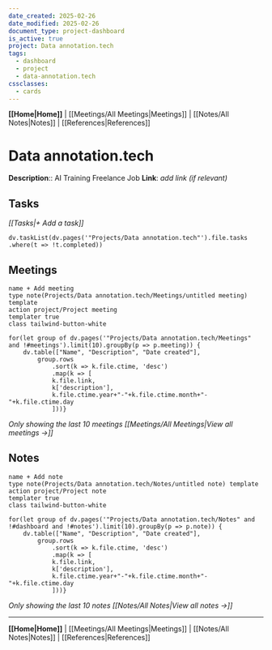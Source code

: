 ```yaml
---
date_created: 2025-02-26
date_modified: 2025-02-26
document_type: project-dashboard
is_active: true
project: Data annotation.tech
tags:
  - dashboard
  - project
  - data-annotation.tech
cssclasses:
  - cards
---
```

**[[Home|Home]]** | [[Meetings/All Meetings|Meetings]] | [[Notes/All Notes|Notes]] | [[References|References]]
# Data annotation.tech
**Description**:: AI Training Freelance Job
**Link**: *add link (if relevant)*


## Tasks
*[[Tasks|+ Add a task]]*
```dataviewjs 
dv.taskList(dv.pages('"Projects/Data annotation.tech"').file.tasks .where(t => !t.completed))
```

## Meetings
```button
name + Add meeting
type note(Projects/Data annotation.tech/Meetings/untitled meeting) template
action project/Project meeting
templater true
class tailwind-button-white
```
```dataviewjs
for(let group of dv.pages('"Projects/Data annotation.tech/Meetings" and !#meetings').limit(10).groupBy(p => p.meeting)) {
	dv.table(["Name", "Description", "Date created"], 
		group.rows 
			.sort(k => k.file.ctime, 'desc')
			.map(k => [
			k.file.link, 
			k['description'],
			k.file.ctime.year+"-"+k.file.ctime.month+"-"+k.file.ctime.day
			]))}
```
*Only showing the last 10 meetings*
*[[Meetings/All Meetings|View all meetings →]]*

## Notes
```button
name + Add note
type note(Projects/Data annotation.tech/Notes/untitled note) template
action project/Project note
templater true
class tailwind-button-white
```
```dataviewjs
for(let group of dv.pages('"Projects/Data annotation.tech/Notes" and !#dashboard and !#notes').limit(10).groupBy(p => p.note)) {
	dv.table(["Name", "Description", "Date created"], 
		group.rows 
			.sort(k => k.file.ctime, 'desc')
			.map(k => [
			k.file.link, 
			k['description'],
			k.file.ctime.year+"-"+k.file.ctime.month+"-"+k.file.ctime.day
			]))}
```
*Only showing the last 10 notes*
*[[Notes/All Notes|View all notes →]]*

---
**[[Home|Home]]** | [[Meetings/All Meetings|Meetings]] | [[Notes/All Notes|Notes]] | [[References|References]]